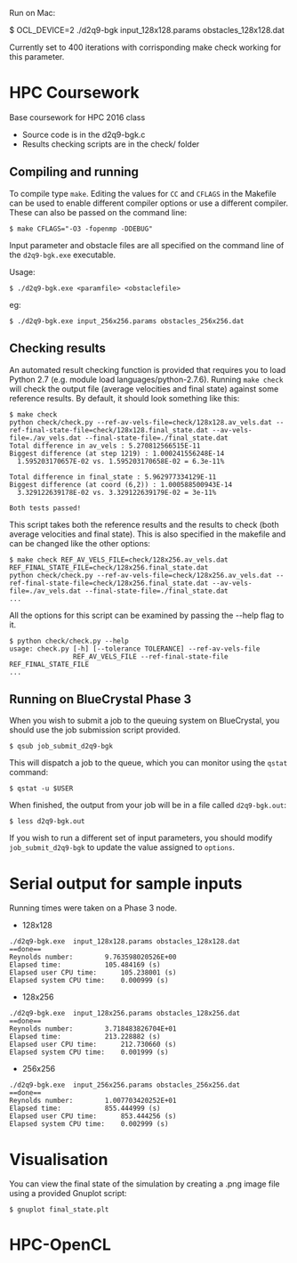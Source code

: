 Run on Mac: 

$ OCL_DEVICE=2 ./d2q9-bgk input_128x128.params obstacles_128x128.dat

Currently set to 400 iterations with corrisponding make check working for this parameter. 



# HPC Coursework

Base coursework for HPC 2016 class

* Source code is in the d2q9-bgk.c
* Results checking scripts are in the check/ folder

## Compiling and running

To compile type `make`. Editing the values for `CC` and `CFLAGS` in the Makefile can be used to enable different compiler options or use a different compiler. These can also be passed on the command line:

    $ make CFLAGS="-O3 -fopenmp -DDEBUG"

Input parameter and obstacle files are all specified on the command line of the `d2q9-bgk.exe` executable.

Usage:

    $ ./d2q9-bgk.exe <paramfile> <obstaclefile>
eg:

    $ ./d2q9-bgk.exe input_256x256.params obstacles_256x256.dat

## Checking results

An automated result checking function is provided that requires you to load Python 2.7 (e.g. module load languages/python-2.7.6). Running `make check` will check the output file (average velocities and final state) against some reference results. By default, it should look something like this:

    $ make check
    python check/check.py --ref-av-vels-file=check/128x128.av_vels.dat --ref-final-state-file=check/128x128.final_state.dat --av-vels-file=./av_vels.dat --final-state-file=./final_state.dat
    Total difference in av_vels : 5.270812566515E-11
    Biggest difference (at step 1219) : 1.000241556248E-14
      1.595203170657E-02 vs. 1.595203170658E-02 = 6.3e-11%

    Total difference in final_state : 5.962977334129E-11
    Biggest difference (at coord (6,2)) : 1.000588500943E-14
      3.329122639178E-02 vs. 3.329122639179E-02 = 3e-11%

    Both tests passed!

This script takes both the reference results and the results to check (both average velocities and final state). This is also specified in the makefile and can be changed like the other options:

    $ make check REF_AV_VELS_FILE=check/128x256.av_vels.dat REF_FINAL_STATE_FILE=check/128x256.final_state.dat
    python check/check.py --ref-av-vels-file=check/128x256.av_vels.dat --ref-final-state-file=check/128x256.final_state.dat --av-vels-file=./av_vels.dat --final-state-file=./final_state.dat
    ...

All the options for this script can be examined by passing the --help flag to it.

    $ python check/check.py --help
    usage: check.py [-h] [--tolerance TOLERANCE] --ref-av-vels-file
                    REF_AV_VELS_FILE --ref-final-state-file REF_FINAL_STATE_FILE
    ...


## Running on BlueCrystal Phase 3

When you wish to submit a job to the queuing system on BlueCrystal, you should use the job submission script provided.

    $ qsub job_submit_d2q9-bgk

This will dispatch a job to the queue, which you can monitor using the
`qstat` command:

    $ qstat -u $USER

When finished, the output from your job will be in a file called
`d2q9-bgk.out`:

    $ less d2q9-bgk.out

If you wish to run a different set of input parameters, you should
modify `job_submit_d2q9-bgk` to update the value assigned to `options`.

# Serial output for sample inputs
Running times were taken on a Phase 3 node.
- 128x128
```
./d2q9-bgk.exe  input_128x128.params obstacles_128x128.dat
==done==
Reynolds number:        9.763598020526E+00
Elapsed time:           105.484169 (s)
Elapsed user CPU time:      105.238001 (s)
Elapsed system CPU time:    0.000999 (s)
```

- 128x256
```
./d2q9-bgk.exe  input_128x256.params obstacles_128x256.dat
==done==
Reynolds number:        3.718483826704E+01
Elapsed time:           213.228882 (s)
Elapsed user CPU time:      212.730660 (s)
Elapsed system CPU time:    0.001999 (s)
```

- 256x256
```
./d2q9-bgk.exe  input_256x256.params obstacles_256x256.dat
==done==
Reynolds number:        1.007703420252E+01
Elapsed time:           855.444999 (s)
Elapsed user CPU time:      853.444256 (s)
Elapsed system CPU time:    0.002999 (s)
```

# Visualisation

You can view the final state of the simulation by creating a .png image file using a provided Gnuplot script:

    $ gnuplot final_state.plt

# HPC-OpenCL
